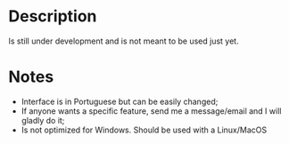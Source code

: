 # Description
Is still under development and is not meant to be used just yet.

# Notes
* Interface is in Portuguese but can be easily changed; <br/>
* If anyone wants a specific feature, send me a message/email and I will gladly do it; <br/>
* Is not optimized for Windows. Should be used with a Linux/MacOS
